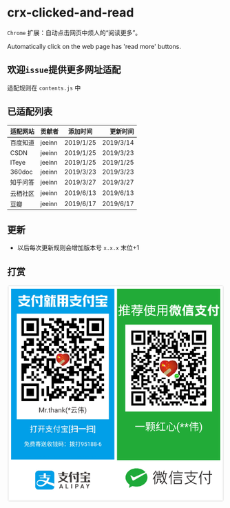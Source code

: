 # crx-clicked-and-read
`Chrome` 扩展：自动点击网页中烦人的“阅读更多”。

Automatically click on the web page has 'read more' buttons.

## 欢迎`issue`提供更多网址适配
适配规则在 `contents.js` 中

## 已适配列表
|   适配网站      |  贡献者    |   添加时间     |   更新时间      |
|   :---        |   ---     |   :---:       |   ---:        |
|   百度知道      |  jeeinn   |   2019/1/25   |   2019/3/14   |
|   CSDN        |   jeeinn  |   2019/1/25   |   2019/3/23   | 
|   ITeye       |   jeeinn  |   2019/1/25   |   2019/1/25   |
|   360doc      |   jeeinn  |   2019/3/23   |   2019/3/23   |
|   知乎问答      |   jeeinn  |   2019/3/27   |   2019/3/27   |
|   云栖社区      |   jeeinn  |   2019/6/13   |   2019/6/13   |
|   豆瓣         |   jeeinn  |   2019/6/17   |   2019/6/17   |

## 更新
* 以后每次更新规则会增加版本号 `x.x.x` 末位+1

## 打赏
![tip](https://raw.githubusercontent.com/jeeinn/pics/master/alipay-wepay.png)
